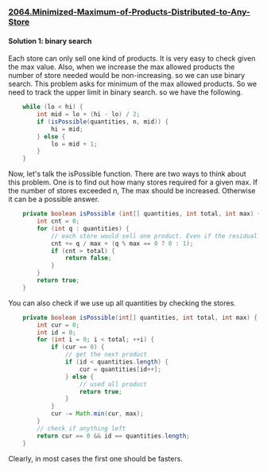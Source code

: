 ### [2064.Minimized-Maximum-of-Products-Distributed-to-Any-Store](https://leetcode.com/problems/minimized-maximum-of-products-distributed-to-any-store/)

#### Solution 1: binary search

Each store can only sell one kind of products. It is very easy to check given the max value. Also, when we increase the max allowed products the number of store needed would be non-increasing. so we can use binary search. This problem asks for minimum of the max allowed products. So we need to track the upper limit in binary search. so we have the following.

```java
    while (lo < hi) {
        int mid = lo + (hi - lo) / 2;
        if (isPossible(quantities, n, mid)) {
            hi = mid;
        } else {
            lo = mid + 1;
        }
    }
```

Now, let's talk the isPossible function. There are two ways to think about this problem. One is to find out how many stores required for a given max. If the number of stores exceeded n, The max should be increased. Otherwise it can be a possible answer.

```java
    private boolean isPossible (int[] quantities, int total, int max) {
        int cnt = 0;
        for (int q : quantities) {
            // each store would sell one product. Even if the residual is less than max, it would need a dedicated store.
            cnt += q / max + (q % max == 0 ? 0 : 1);
            if (cnt > total) {
                return false;
            }
        }
        return true;
    }
```

You can also check if we use up all quantities by checking the stores.

```java
    private boolean isPossible(int[] quantities, int total, int max) {
        int cur = 0;
        int id = 0;
        for (int i = 0; i < total; ++i) {
            if (cur == 0) {
                // get the next product
                if (id < quantities.length) {
                    cur = quantities[id++];
                } else {
                    // used all product
                    return true;
                }
            }
            cur -= Math.min(cur, max);
        }
        // check if anything left
        return cur == 0 && id == quantities.length;
    }
```

Clearly, in most cases the first one should be fasters.